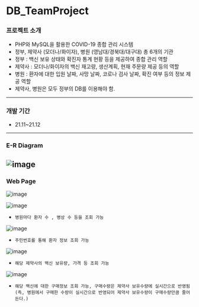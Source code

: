 # DB_TeamProject


### 프로젝트 소개
  - PHP와 MySQL을 활용한 COVID-19 종합 관리 시스템 
  - 정부, 제약사 (모더나/화이자), 병원 (영남대/경북대/대구대) 총 6개의 기관
  - 정부 : 백신 보유 상태와 확진자 통계 현황 등을 제공하여 종합 관리 역할
  - 제약사 : 모더나/화이자의 백신 재고량, 생산계획, 현재 주문량 제공 등의 역할
  - 병원 : 환자에 대한 입원 날짜, 사망 날짜, 코로나 검사 날짜, 확진 여부 등의 정보 제공 역할
  - 제약사, 병원은 모두 정부의 DB를 이용해야 함.
---
### 개발 기간
  - 21.11~21.12
---
### E-R Diagram
  ![image](https://user-images.githubusercontent.com/124030255/235300825-d454b752-9f8f-406e-9ca8-a729e0162420.png)
---

### Web Page
  ![image](https://user-images.githubusercontent.com/124030255/235300932-1285d2f1-0783-49b7-ab89-8b9b8e52f87c.png)


  ![image](https://user-images.githubusercontent.com/124030255/235300954-bd0a73dc-4af4-46cd-9e62-58b702991ab4.png)
  - `병원마다 환자 수 , 병상 수 등을 조회 가능 `


  ![image](https://user-images.githubusercontent.com/124030255/235300976-13727f67-0d71-47c7-8d4c-ddb8ab825d68.png)
  - `주민번호를 통해 환자 정보 조회 가능`


  ![image](https://user-images.githubusercontent.com/124030255/235301019-5401e290-1df9-495d-afe1-724b6e3b1843.png)
  - `해당 제약사의 백신 보유량, 가격 등 조회 가능`


  ![image](https://user-images.githubusercontent.com/124030255/235301054-9ac06561-b3fe-411e-a347-3d92615a2dd2.png)
  - `해당 백신에 대한 구매정보 조회 가능, 구매수량은 제약사 보유수량에 실시간으로 반영됨 
  (즉, 병원에서 구매한 수량이 실시간으로 반영되어 제약사 보유수량이 구매수량만큼 줄어든다.)`

